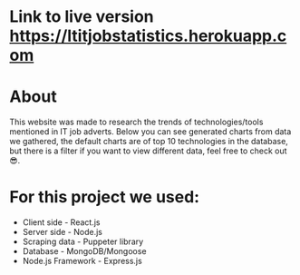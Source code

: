 # Link to live version https://ltitjobstatistics.herokuapp.com

# About
This website was made to research the trends of technologies/tools mentioned in IT job adverts. Below you can see generated charts from data we gathered, the default charts are of top 10 technologies in the database, but there is a filter if you want to view different data, feel free to check out 😎.

# For this project we used:

* Client side - React.js
* Server side - Node.js
* Scraping data - Puppeter library
* Database - MongoDB/Mongoose
* Node.js Framework - Express.js

